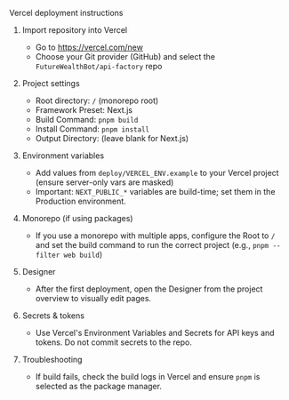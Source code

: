 Vercel deployment instructions

1) Import repository into Vercel
   - Go to https://vercel.com/new
   - Choose your Git provider (GitHub) and select the `FutureWealthBot/api-factory` repo

2) Project settings
   - Root directory: `/` (monorepo root)
   - Framework Preset: Next.js
   - Build Command: `pnpm build`
   - Install Command: `pnpm install`
   - Output Directory: (leave blank for Next.js)

3) Environment variables
   - Add values from `deploy/VERCEL_ENV.example` to your Vercel project (ensure server-only vars are masked)
   - Important: `NEXT_PUBLIC_*` variables are build-time; set them in the Production environment.

4) Monorepo (if using packages)
   - If you use a monorepo with multiple apps, configure the Root to `/` and set the build command to run the correct project (e.g., `pnpm --filter web build`)

5) Designer
   - After the first deployment, open the Designer from the project overview to visually edit pages.

6) Secrets & tokens
   - Use Vercel's Environment Variables and Secrets for API keys and tokens. Do not commit secrets to the repo.

7) Troubleshooting
   - If build fails, check the build logs in Vercel and ensure `pnpm` is selected as the package manager.
